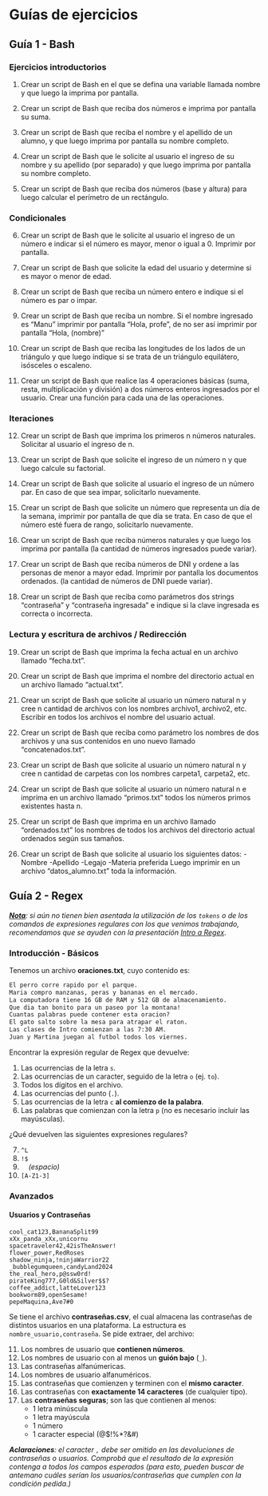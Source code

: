 # Guías de ejercicios 
## Guía 1 - Bash 
### Ejercicios introductorios 

1. Crear un script de Bash en el que se defina una variable llamada nombre y que luego la imprima por pantalla. 

2. Crear un script de Bash que reciba dos números e imprima por pantalla su suma.

3. Crear un script de Bash que reciba el nombre y el apellido de un alumno, y que luego imprima por pantalla su nombre completo. 

4. Crear un script de Bash que le solicite al usuario el ingreso de su nombre y su apellido (por separado) y que luego imprima por pantalla su nombre completo. 

5. Crear un script de Bash que reciba dos números (base y altura) para luego calcular el perímetro de un rectángulo. 

### Condicionales 

6. Crear un script de Bash que le solicite al usuario el ingreso de un número e indicar si el número es mayor, menor o igual a 0. Imprimir por pantalla. 

7. Crear un script de Bash que solicite la edad del usuario y determine si es mayor o menor de edad. 

8. Crear un script de Bash que reciba un número entero e indique si el número es par o impar. 

9. Crear un script de Bash que reciba un nombre. Si el nombre ingresado es “Manu” imprimir por pantalla “Hola, profe”, de no ser así imprimir por pantalla “Hola, (nombre)”

10. Crear un script de Bash que reciba las longitudes de los lados de un triángulo y que luego indique si se trata de un triángulo equilátero, isósceles o escaleno.

11. Crear un script de Bash que realice las 4 operaciones básicas (suma, resta, multiplicación y división) a dos números enteros ingresados por el usuario. Crear una función para cada una de las operaciones. 

### Iteraciones 

12. Crear un script de Bash que imprima los primeros n números naturales. Solicitar al usuario el ingreso de n. 

13. Crear un script de Bash que solicite el ingreso de un número n y que luego calcule su factorial. 

14. Crear un script de Bash que solicite al usuario el ingreso de un número par. En caso de que sea impar, solicitarlo nuevamente.

15. Crear un script de Bash que solicite un número que representa un día de la semana, imprimir por pantalla de que día se trata. En caso de que el número esté fuera de rango, solicitarlo nuevamente.

16. Crear un script de Bash que reciba números naturales y que luego los imprima por pantalla (la cantidad de números ingresados puede variar).

17. Crear un script de Bash que reciba números de DNI y ordene a las personas de menor a mayor edad. Imprimir por pantalla los documentos ordenados. (la cantidad de números de DNI puede variar).

18. Crear un script de Bash que reciba como parámetros dos strings “contraseña” y “contraseña ingresada” e indique si la clave ingresada es correcta o incorrecta. 

### Lectura y escritura de archivos / Redirección 

19. Crear un script de Bash que imprima la fecha actual en un archivo llamado “fecha.txt”.

20. Crear un script de Bash que imprima el nombre del directorio actual en un archivo llamado “actual.txt”.

21. Crear un script de Bash que solicite al usuario un número natural n y cree n cantidad de archivos con los nombres archivo1, archivo2, etc. Escribir en todos los archivos el nombre del usuario actual. 

22. Crear un script de Bash que reciba como parámetro los nombres de dos archivos y una sus contenidos en uno nuevo llamado “concatenados.txt”.

23. Crear un script de Bash que solicite al usuario un número natural n y cree n cantidad de carpetas con los nombres carpeta1, carpeta2, etc.

24. Crear un script de Bash que solicite al usuario un número natural n e imprima en un archivo llamado “primos.txt” todos los números primos existentes hasta n.

25. Crear un script de Bash que imprima en un archivo llamado “ordenados.txt” los nombres de todos los archivos del directorio actual ordenados según sus tamaños. 

26. Crear un script de Bash que solicite al usuario los siguientes datos: 
-Nombre
-Apellido
-Legajo 
-Materia preferida 
Luego imprimir en un archivo “datos_alumno.txt” toda la información. 

## Guía 2 - Regex

*<u>__Nota__</u>: si aún no tienen bien asentada la utilización de los `tokens` o de los comandos de expresiones regulares con los que venimos trabajando, recomendamos que se ayuden con la presentación [Intro a Regex](https://drive.google.com/file/d/1r44hko1kdqOjxsM7MhDOyG5yQH3HMmtB/view)*. 
### Introducción - Básicos

Tenemos un archivo **oraciones.txt**, cuyo contenido es:

```txt
El perro corre rapido por el parque.
Maria compro manzanas, peras y bananas en el mercado.
La computadora tiene 16 GB de RAM y 512 GB de almacenamiento.
Que dia tan bonito para un paseo por la montana!
Cuantas palabras puede contener esta oracion?
El gato salto sobre la mesa para atrapar el raton.
Las clases de Intro comienzan a las 7:30 AM.
Juan y Martina juegan al futbol todos los viernes.
```

Encontrar la expresión regular de Regex que devuelve:

1. Las ocurrencias de la letra `s`.
2. Las ocurrencias de un caracter, seguido de la letra `o` (ej. `to`).
3. Todos los dígitos en el archivo.
4. Las ocurrencias del punto (`.`).
5. Las ocurrencias de la letra `c` **al comienzo de la palabra**.
6. Las palabras que comienzan con la letra `p` (no es necesario incluir las mayúsculas).

¿Qué devuelven las siguientes expresiones regulares?

7. `^L`
8. `!$`
9. `‎ ` ‎  *(espacio)*
10. `[A-Z1-3]`

### Avanzados

#### Usuarios y Contraseñas

```csv
cool_cat123,BananaSplit99
xXx_panda_xXx,unicornu
spacetraveler42,42isTheAnswer!
flower_power,RedRoses
shadow_ninja,!ninjaWarrior22
_bubblegumqueen,candyLand2024
the_real_hero,p@ssw0rd!
pirateKing777,G0ld&Silver$$?
coffee_addict,latteLover123
bookworm89,openSesame!
pepeMaquina,Ave7#0
```

Se tiene el archivo **contraseñas.csv**, el cual almacena las contraseñas de distintos usuarios en una plataforma. La estructura es `nombre_usuario,contraseña`. Se pide extraer, del archivo:

11. Los nombres de usuario que **contienen números**.
12. Los nombres de usuario con al menos un **guión bajo** (`_`).
13. Las contraseñas alfanúmericas.
14. Los nombres de usuario alfanuméricos.
15. Las contraseñas que comienzen y terminen con el **mismo caracter**.
16. Las contraseñas con **exactamente 14 caracteres** (de cualquier tipo).
17. Las **contraseñas seguras**; son las que contienen al menos:
	- 1 letra minúscula
	- 1 letra mayúscula
	- 1 número
	- 1 caracter especial (@$!%\*?&#)

*__Aclaraciones__: el caracter `,` debe ser omitido en las devoluciones de contraseñas o usuarios. Comprobá que el resultado de la expresión contenga a todos los campos esperados (para esto, pueden buscar de antemano cuáles serían los usuarios/contraseñas que cumplen con la condición pedida.)*
